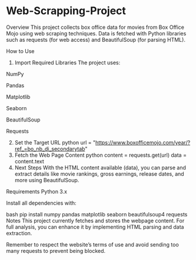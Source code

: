 # Web-Scrapping-Project
Overview
This project collects box office data for movies from Box Office Mojo using web scraping techniques. Data is fetched with Python libraries such as requests (for web access) and BeautifulSoup (for parsing HTML).

How to Use
1. Import Required Libraries
The project uses:

NumPy

Pandas

Matplotlib

Seaborn

BeautifulSoup

Requests

2. Set the Target URL
python
url = "https://www.boxofficemojo.com/year/?ref_=bo_nb_di_secondarytab"
3. Fetch the Web Page Content
python
content = requests.get(url)
data = content.text
4. Next Steps
With the HTML content available (data), you can parse and extract details like movie rankings, gross earnings, release dates, and more using BeautifulSoup.

Requirements
Python 3.x

Install all dependencies with:

bash
pip install numpy pandas matplotlib seaborn beautifulsoup4 requests
Notes
This project currently fetches and stores the webpage content. For full analysis, you can enhance it by implementing HTML parsing and data extraction.

Remember to respect the website’s terms of use and avoid sending too many requests to prevent being blocked.
